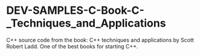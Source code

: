 # DEV-SAMPLES-C-Book-C-_Techniques_and_Applications
C++ source code from the book: C++ techniques and applications by Scott Robert Ladd. One of the best books for starting C++.
